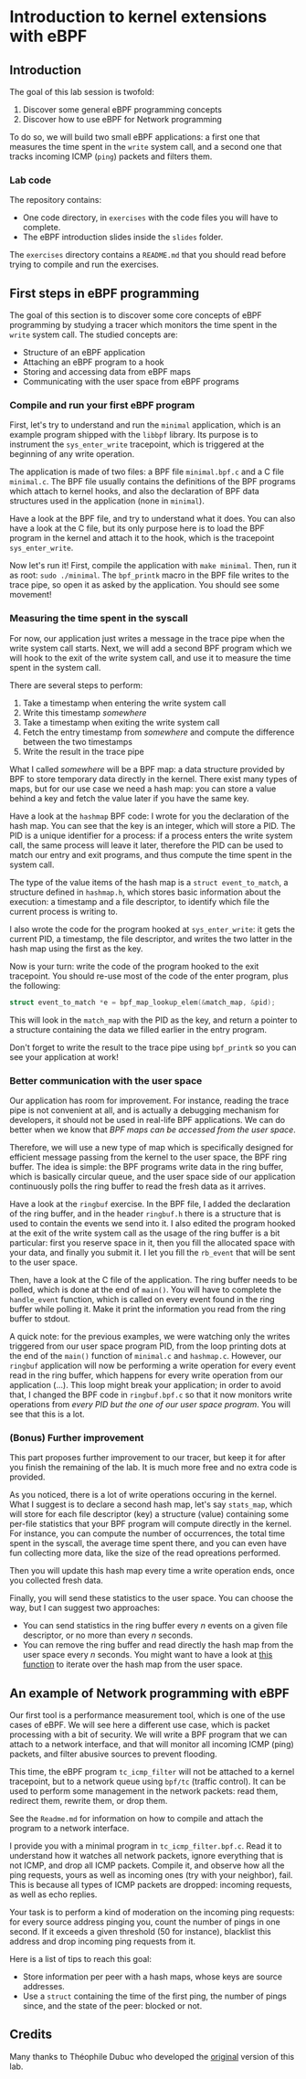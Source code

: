 # Introduction to kernel extensions with eBPF

## Introduction

The goal of this lab session is twofold:
1. Discover some general eBPF programming concepts
2. Discover how to use eBPF for Network programming

To do so, we will build two small eBPF applications: a first one that measures the time spent in the `write` system call, and a second one that tracks incoming ICMP (`ping`) packets and filters them.

### Lab code

The repository contains:
- One code directory, in `exercises` with the code files you will have to complete.
- The eBPF introduction slides inside the `slides` folder.

The `exercises` directory contains a `README.md` that you should read before trying to compile and run the exercises.

## First steps in eBPF programming

The goal of this section is to discover some core concepts of eBPF programming by studying a tracer which monitors the time spent in the `write` system call. The studied concepts are:
- Structure of an eBPF application
- Attaching an eBPF program to a hook
- Storing and accessing data from eBPF maps
- Communicating with the user space from eBPF programs

### Compile and run your first eBPF program

First, let's try to understand and run the `minimal` application, which is an example program shipped with the `libbpf` library. Its purpose is to instrument the `sys_enter_write` tracepoint, which is triggered at the beginning of any write operation.

The application is made of two files: a BPF file `minimal.bpf.c` and a C file `minimal.c`. The BPF file usually contains the definitions of the BPF programs which attach to kernel hooks, and also the declaration of BPF data structures used in the application (none in `minimal`).

Have a look at the BPF file, and try to understand what it does. You can also have a look at the C file, but its only purpose here is to load the BPF program in the kernel and attach it to the hook, which is the tracepoint `sys_enter_write`.

Now let's run it! First, compile the application with `make minimal`. Then, run it as root: `sudo ./minimal`. The `bpf_printk` macro in the BPF file writes to the trace pipe, so open it as asked by the application. You should see some movement!

### Measuring the time spent in the syscall

For now, our application just writes a message in the trace pipe when the write system call starts. Next, we will add a second BPF program which we will hook to the exit of the write system call, and use it to measure the time spent in the system call.

There are several steps to perform:
1. Take a timestamp when entering the write system call
2. Write this timestamp *somewhere*
3. Take a timestamp when exiting the write system call
4. Fetch the entry timestamp from *somewhere* and compute the difference between the two timestamps
5. Write the result in the trace pipe

What I called *somewhere* will be a BPF map: a data structure provided by BPF to store temporary data directly in the kernel. There exist many types of maps, but for our use case we need a hash map: you can store a value behind a key and fetch the value later if you have the same key.

Have a look at the `hashmap` BPF code: I wrote for you the declaration of the hash map. You can see that the key is an integer, which will store a PID. The PID is a unique identifier for a process: if a process enters the write system call, the same process will leave it later, therefore the PID can be used to match our entry and exit programs, and thus compute the time spent in the system call.

The type of the value items of the hash map is a `struct event_to_match`, a structure defined in `hashmap.h`, which stores basic information about the execution: a timestamp and a file descriptor, to identify which file the current process is writing to.

I also wrote the code for the program hooked at `sys_enter_write`: it gets the current PID, a timestamp, the file descriptor, and writes the two latter in the hash map using the first as the key.

Now is your turn: write the code of the program hooked to the exit tracepoint. You should re-use most of the code of the enter program, plus the following:

```c
struct event_to_match *e = bpf_map_lookup_elem(&match_map, &pid);
```

This will look in the `match_map` with the PID as the key, and return a pointer to a structure containing the data we filled earlier in the entry program.

Don't forget to write the result to the trace pipe using `bpf_printk` so you can see your application at work!

### Better communication with the user space

Our application has room for improvement. For instance, reading the trace pipe is not convenient at all, and is actually a debugging mechanism for developers, it should not be used in real-life BPF applications. We can do better when we know that *BPF maps can be accessed from the user space*.

Therefore, we will use a new type of map which is specifically designed for efficient message passing from the kernel to the user space, the BPF ring buffer. The idea is simple: the BPF programs write data in the ring buffer, which is basically circular queue, and the user space side of our application continuously polls the ring buffer to read the fresh data as it arrives.

Have a look at the `ringbuf` exercise. In the BPF file, I added the declaration of the ring buffer, and in the header `ringbuf.h` there is a structure that is used to contain the events we send into it. I also edited the program hooked at the exit of the write system call as the usage of the ring buffer is a bit particular: first you reserve space in it, then you fill the allocated space with your data, and finally you submit it. I let you fill the `rb_event` that will be sent to the user space.

Then, have a look at the C file of the application. The ring buffer needs to be polled, which is done at the end of `main()`. You will have to complete the `handle_event` function, which is called on every event found in the ring buffer while polling it. Make it print the information you read from the ring buffer to stdout.

A quick note: for the previous examples, we were watching only the writes triggered from our user space program PID, from the loop printing dots at the end of the `main()` function of `minimal.c` and `hashmap.c`. However, our `ringbuf` application will now be performing a write operation for every event read in the ring buffer, which happens for every write operation from our application (...). This loop might break your application; in order to avoid that, I changed the BPF code in `ringbuf.bpf.c` so that it now monitors write operations from *every PID but the one of our user space program*. You will see that this is a lot.

### (Bonus) Further improvement

This part proposes further improvement to our tracer, but keep it for after you finish the remaining of the lab. It is much more free and no extra code is provided.

As you noticed, there is a lot of write operations occuring in the kernel. What I suggest is to declare a second hash map, let's say `stats_map`, which will store for each file descriptor (key) a structure (value) containing some per-file statistics that your BPF program will compute directly in the kernel. For instance, you can compute the number of occurrences, the total time spent in the syscall, the average time spent there, and you can even have fun collecting more data, like the size of the read opreations performed.

Then you will update this hash map every time a write operation ends, once you collected fresh data.

Finally, you will send these statistics to the user space. You can choose the way, but I can suggest two approaches:
- You can send statistics in the ring buffer every *n* events on a given file descriptor, or no more than every *n* seconds.
- You can remove the ring buffer and read directly the hash map from the user space every *n* seconds. You might want to have a look at [this function](https://docs.kernel.org/bpf/map_hash.html#bpf-map-get-next-key) to iterate over the hash map from the user space.

## An example of Network programming with eBPF

Our first tool is a performance measurement tool, which is one of the use cases of eBPF. We will see here a different use case, which is packet processing with a bit of security. We will write a BPF program that we can attach to a network interface, and that will monitor all incoming ICMP (ping) packets, and filter abusive sources to prevent flooding.

This time, the eBPF program `tc_icmp_filter` will not be attached to a kernel tracepoint, but to a network queue using `bpf/tc` (traffic control). It can be used to perform some management in the network packets: read them, redirect them, rewrite them, or drop them.

See the `Readme.md` for information on how to compile and attach the program to a network interface.

I provide you with a minimal program in `tc_icmp_filter.bpf.c`. Read it to understand how it watches all network packets, ignore everything that is not ICMP, and drop all ICMP packets. Compile it, and observe how all the ping requests, yours as well as incoming ones (try with your neighbor), fail. This is because all types of ICMP packets are dropped: incoming requests, as well as echo replies.

Your task is to perform a kind of moderation on the incoming ping requests: for every source address pinging you, count the number of pings in one second. If it exceeds a given threshold (50 for instance), blacklist this address and drop incoming ping requests from it.

Here is a list of tips to reach this goal:
- Store information per peer with a hash maps, whose keys are source addresses.
- Use a `struct` containing the time of the first ping, the number of pings since, and the state of the peer: blocked or not.

## Credits

Many thanks to Théophile Dubuc who developed the [original](https://gitlab.aliens-lyon.fr/tdubuc/tp-ebpf-network) version of this lab.
